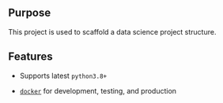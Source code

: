 ## Purpose

This project is used to scaffold a data science project structure.

## Features

- Supports latest `python3.8+`

- [`docker`](https://www.docker.com/) for development, testing, and production
